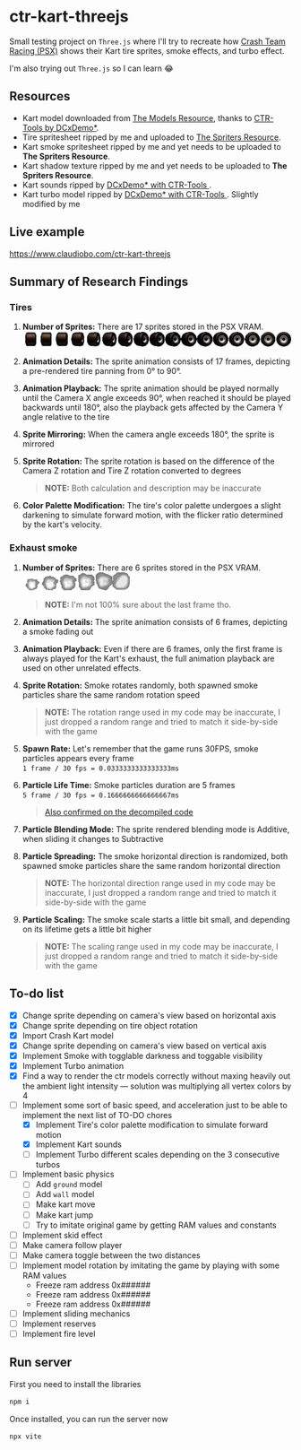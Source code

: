 # ctr-kart-threejs

Small testing project on `Three.js` where I'll try to recreate how [Crash Team Racing (PSX)](https://en.wikipedia.org/wiki/Crash_Team_Racing) shows their Kart tire sprites, smoke effects, and turbo effect.

I'm also trying out `Three.js` so I can learn 😂

## Resources

-   Kart model downloaded from [The Models Resource](https://www.models-resource.com/playstation/crashteamracing/model/61792/), thanks to [CTR-Tools by DCxDemo\*](https://github.com/CTR-tools/CTR-tools).
-   Tire spritesheet ripped by me and uploaded to [The Spriters Resource](https://www.spriters-resource.com/playstation/ctr/sheet/116430/).
-   Kart smoke spritesheet ripped by me and yet needs to be uploaded to **The Spriters Resource**.
-   Kart shadow texture ripped by me and yet needs to be uploaded to **The Spriters Resource**.
-   Kart sounds ripped by [DCxDemo\* with CTR-Tools ](https://github.com/CTR-tools/CTR-tools).
-   Kart turbo model ripped by [DCxDemo\* with CTR-Tools ](https://github.com/CTR-tools/CTR-tools). Slightly modified by me

## Live example

https://www.claudiobo.com/ctr-kart-threejs

## Summary of Research Findings

### **Tires**

1. **Number of Sprites:** There are 17 sprites stored in the PSX VRAM.  
   ![Tire spritesheet](/assets/img/tire-spritesheet.png)

2. **Animation Details:** The sprite animation consists of 17 frames, depicting a pre-rendered tire panning from 0° to 90°.

3. **Animation Playback:** The sprite animation should be played normally until the Camera X angle exceeds 90°, when reached it should be played backwards until 180°, also the playback gets affected by the Camera Y angle relative to the tire

4. **Sprite Mirroring:** When the camera angle exceeds 180°, the sprite is mirrored

5. **Sprite Rotation:** The sprite rotation is based on the difference of the Camera Z rotation and Tire Z rotation converted to degrees

    > **NOTE:** Both calculation and description may be inaccurate

6. **Color Palette Modification:** The tire's color palette undergoes a slight darkening to simulate forward motion, with the flicker ratio determined by the kart's velocity.

### **Exhaust smoke**

1. **Number of Sprites:** There are 6 sprites stored in the PSX VRAM.  
   ![Smoke spritesheet](/assets/img/smoke-spritesheet-original.png)

    > **NOTE:** I'm not 100% sure about the last frame tho.

2. **Animation Details:** The sprite animation consists of 6 frames, depicting a smoke fading out

3. **Animation Playback:** Even if there are 6 frames, only the first frame is always played for the Kart's exhaust, the full animation playback are used on other unrelated effects.

4. **Sprite Rotation:** Smoke rotates randomly, both spawned smoke particles share the same random rotation speed

    > **NOTE:** The rotation range used in my code may be inaccurate, I just dropped a random range and tried to match it side-by-side with the game

5. **Spawn Rate:** Let's remember that the game runs 30FPS, smoke particles appears every frame  
   `1 frame / 30 fps = 0.0333333333333333ms`

6. **Particle Life Time:** Smoke particles duration are 5 frames  
   `5 frame / 30 fps = 0.1666666666666667ms`

    > [Also confirmed on the decompiled code](https://github.com/CTR-tools/CTR-ModSDK/blob/3402c41c642cf3ec0f119e9e95bca791567a69f1/decompile/General/zGlobal_DATA.c#L7720)

7. **Particle Blending Mode:** The sprite rendered blending mode is Additive, when sliding it changes to Subtractive

8. **Particle Spreading:** The smoke horizontal direction is randomized, both spawned smoke particles share the same random horizontal direction

    > **NOTE:** The horizontal direction range used in my code may be inaccurate, I just dropped a random range and tried to match it side-by-side with the game

9. **Particle Scaling:** The smoke scale starts a little bit small, and depending on its lifetime gets a little bit higher

    > **NOTE:** The scaling range used in my code may be inaccurate, I just dropped a random range and tried to match it side-by-side with the game

## To-do list

-   [x] Change sprite depending on camera's view based on horizontal axis
-   [x] Change sprite depending on tire object rotation
-   [x] Import Crash Kart model
-   [x] Change sprite depending on camera's view based on vertical axis
-   [x] Implement Smoke with togglable darkness and toggable visibility
-   [x] Implement Turbo animation
-   [x] Find a way to render the ctr models correctly without maxing heavily out the ambient light intensity &mdash; solution was multiplying all vertex colors by 4
-   [ ] Implement some sort of basic speed, and acceleration just to be able to implement the next list of TO-DO chores
    -   [x] Implement Tire's color palette modification to simulate forward motion
    -   [x] Implement Kart sounds
    -   [ ] Implement Turbo different scales depending on the 3 consecutive turbos
-   [ ] Implement basic physics
    -   [ ] Add `ground` model
    -   [ ] Add `wall` model
    -   [ ] Make kart move
    -   [ ] Make kart jump
    -   [ ] Try to imitate original game by getting RAM values and constants
-   [ ] Implement skid effect
-   [ ] Make camera follow player
-   [ ] Make camera toggle between the two distances
-   [ ] Implement model rotation by imitating the game by playing with some RAM values
    -   Freeze ram address 0x######
    -   Freeze ram address 0x######
    -   Freeze ram address 0x######
-   [ ] Implement sliding mechanics
-   [ ] Implement reserves
-   [ ] Implement fire level

## Run server

First you need to install the libraries

```bash
npm i
```

Once installed, you can run the server now

```bash
npx vite
```
